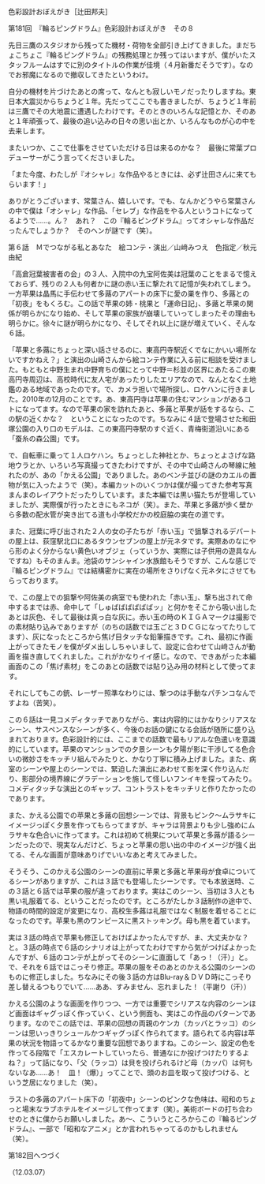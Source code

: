<!-- source: http://web.archive.org/web/20250215190716/http://www.style.fm/as/05_column/tsujita/tsujita181.shtml -->

色彩設計おぼえがき［辻田邦夫］

第181回　『輪るピングドラム』色彩設計おぼえがき　その８

先日三鷹のスタジオから残ってた機材・荷物を全部引き上げてきました。まだちょこちょこ『輪るピングドラム』の残務処理とか残ってはいますが、僕がいたスタッフルームはすでに別のタイトルの作業が佳境（４月新番だそうです）。なのでお邪魔になるので撤収してきたというわけ。

自分の機材を片づけたあとの席って、なんとも寂しいモノだったりしますね。東日本大震災からちょうど１年。先だってここでも書きましたが、ちょうど１年前は三鷹でその大地震に遭遇したわけです。そのときのいろんな記憶とか、そのあと１年頑張って、最後の追い込みの日々の思い出とか、いろんなものが心の中を去来します。

またいつか、ここで仕事をさせていただける日は来るのかな？　最後に常葉プロデューサーがこう言ってくださいました。

「また今度、わたしが『オシャレ』な作品やるときには、必ず辻田さんに来てもらいます！」

ありがとうございます、常葉さん、嬉しいです。でも、なんかどうやら常葉さんの中で僕は「オシャレ」な作品、「セレブ」な作品をやる人というコトになってるようで……。ん？　あれ？　この『輪るピングドラム』ってオシャレな作品だったんでしょうか？　そのヘンが謎です（笑）。

第６話　Ｍでつながる私とあなた　絵コンテ・演出／山﨑みつえ　色指定／秋元由紀

「高倉冠葉被害者の会」の３人、入院中の九宝阿佐美は冠葉のことをまるで憶えておらず、残りの２人も何者かに謎の赤い玉に撃たれて記憶が失われてしまう。一方苹果は晶馬に手伝わせて多蕗のアパートの床下に愛の巣を作り、多蕗との「初夜」をもくろむ。この話で苹果の姉・桃果と「運命日記」、多蕗と苹果の関係が明らかになり始め、そして苹果の家族が崩壊していってしまったその理由も明らかに。徐々に謎が明らかになり、そしてそれ以上に謎が増えていく、そんな６話。

「苹果と多蕗にちょっと深い話させるのに、東高円寺駅近くでなにかいい場所ないですかねえ？」と演出の山崎さんから絵コンテ作業に入る前に相談を受けました。もともと中野生まれ中野育ちの僕にとって中野＝杉並の区界にあたるこの東高円寺周辺は、高校時代に友人宅があったりしたエリアなので、なんとなく土地鑑のある地域であったのです。で、カメラ担いで場所探し、ロケハンに行きました。2010年の12月のことです。あ、東高円寺は苹果の住むマンションがあるコトになってます。なので苹果の家を訪れたあと、多蕗と苹果が話をするなら、この駅の近くかな？　ということになったのです。ちなみに４話で登場させた和田塚公園の入り口のモデルは、この東高円寺駅のすぐ近く、青梅街道沿いにある「蚕糸の森公園」です。

で、自転車に乗って１人ロケハン。ちょっとした神社とか、ちょっとよさげな路地ウラとか、いろいろ写真撮ってきたわけですが、その中で山崎さんの琴線に触れたのが、あの「かえる公園」でありました。あのベンチ並びの謎のカエルの置物が気に入ったようで（笑）。本編カットのいくつかは僕が撮ってきた参考写真まんまのレイアウトだったりしています。また本編では黒い猫たちが登場していましたが、実際僕が行ったときにもネコが（笑）。また、苹果と多蕗が歩く壁から多数の配水管が突き出てる道も小学校だかの校庭脇の実在の道です。

また、冠葉に呼び出された２人の女の子たちが「赤い玉」で狙撃されるデパートの屋上は、荻窪駅北口にあるタウンセブンの屋上が元ネタです。実際あのなにやら形のよく分からない黄色いオブジェ（っていうか、実際には子供用の遊具なんですね）もそのまんま。池袋のサンシャイン水族館もそうですが、こんな感じで『輪るピングドラム』では結構密かに実在の場所をさりげなく元ネタにさせてもらっております。

で、この屋上での狙撃や阿佐美の病室でも使われた「赤い玉」、撃ち出されて命中するまでは赤、命中して「しゅばばばばばばッ」と何かをそこから吸い出したあとは灰色、そして最後は真っ白な灰に。赤い玉の時のＫＩＧＡマークは撮影での素材貼り込みでありますが（のちの話数では玉ごと３ＤＣＧになってたりしてます）、灰になったところから焦げ目タッチな鉛筆描きです。これ、最初に作画上がってきたモノを僕がダメ出ししちゃいまして、設定に合わせて山﨑さんが動画を描き直してくれました。これがかなりイイ感じ。なので、できあがった本編画面のこの「焦げ素材」をこのあとの話数では貼り込み用の材料として使ってます。

それにしてもこの銃、レーザー照準なわりには、撃つのは手動なパチンコなんですよね（苦笑）。

この６話は一見コメディタッチでありながら、実は内容的にはかなりシリアスなシーン、サスペンスなシーンが多く、今後のお話の鍵になる会話が随所に盛り込まれております。色彩設計的には、ここまでの話数で最もリアルな色遣いを意識的にしています。苹果のマンションでの夕景シーンも夕陽が影に干渉してる色合いの微妙さをキッチリ組んでみたりと、かなり丁寧に積み上げました。また、病室のシーンや屋上のシーンでは、緊迫した演出にあわせて影を深く作り込んだり、影部分の境界線にグラデーションを施して怪しいフンイキを探ってみたり。コメディタッチな演出とのギャップ、コントラストをキッチリと作りたかったのであります。

また、かえる公園での苹果と多蕗の回想シーンでは、背景もピンク〜ムラサキにイメージっぽく夕景を作ってもらってますが、キャラは背景よりも少し強めにムラサキな色合いに作ってます。これは初めて桃果について苹果と多蕗が語るシーンだったので、現実なんだけど、ちょっと苹果の思い出の中のイメージが強く出てる、そんな画面が意味ありげでいいなあと考えてみました。

そうそう、このかえる公園のシーンの直前に苹果と多蕗と苹果母が食卓についてるシーンがありますが、これは３話でも登場したシーンです。でも本放送時、この３話と６話では苹果の服が違っております。実はこのシーン、当初は３人とも黒い礼服着てる、ということだったのです。ところがたしか３話制作の途中で、物語の時間的設定が変更になり、高校生多蕗は礼服ではなく制服を着せることになったのです。苹果も黒のワンピースに黒ストッキング。母も黒を着ています。

実は３話の時点で苹果も修正しておけばよかったんですが、ま、大丈夫かな？　と。３話の時点で６話のシナリオは上がってたわけですから気がつけばよかったんですが、６話のコンテが上がってそのシーンに直面して「あっ！（汗）」と。で、それを６話ではこっそり修正。苹果の服をそのあとのかえる公園のシーンのものに修正しました。ちなみにその後３話の方はBlu-ray＆ＤＶＤ時にこっそり差し替えるつもりでいて……ああ、すみません、忘れました！（平謝り（汗））

かえる公園のような画面を作りつつ、一方では重要でシリアスな内容のシーンほど画面はギャグっぽく作っていく、という側面も、実はこの作品のパターンであります。なのでこの話では、苹果の回想の両親のケンカ（カッパとラッコ）のシーンは思いっきりシュールかつギャグっぽく作られてます。語られてる内容は苹果の状況を物語ってるかなり重要な回想でありますね。このシーン、設定の色を作ってる段階で「エスカレートしていったら、普通なにか投げつけたりするよね？」って話になり、「父（ラッコ）は貝を投げられるけど母（カッパ）は何もないなあ……あ！　皿！（爆）」ってことで、頭のお皿を取って投げつける、という芝居になりました（笑）。

ラストの多蕗のアパート床下の「初夜中」シーンのピンクな色味は、昭和のちょっと場末なラブホテルをイメージして作ってます（笑）。美術ボードの打ち合わせのときに僕からお願いしました。あ〜、こういうところからこの『輪るピングドラム』、一部で「昭和なアニメ」とか言われちゃってるのかもしれません（笑）。

第182回へつづく

（12.03.07）
